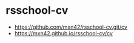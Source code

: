 # rsschool-cv

- <https://github.com/mxn42/rsschool-cv.git/cv>   
- <https://mxn42.github.io/rsschool-cv/cv>